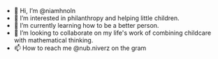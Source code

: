- 👋 Hi, I’m @niamhnoln
- 👀 I’m interested in philanthropy and helping little children.
- 🌱 I’m currently learning how to be a better person.
- 💞️ I’m looking to collaborate on my life's work of combining childcare with mathematical thinking.
- 📫 How to reach me @nub.niverz on the gram

<!---
niamhnoln/niamhnoln is a ✨ special ✨ repository because its `README.md` (this file) appears on your GitHub profile.
You can click the Preview link to take a look at your changes.
--->
